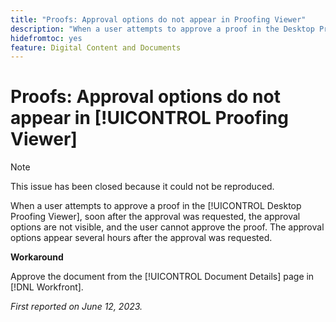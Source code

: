 ```yaml
---
title: "Proofs: Approval options do not appear in Proofing Viewer"
description: "When a user attempts to approve a proof in the Desktop Proofing Viewer, soon after the approval was requested, the approval options are not visible, and the user cannot approve the proof. The approval options appear several hours after the approval was requested."
hidefromtoc: yes
feature: Digital Content and Documents
---
```


# Proofs: Approval options do not appear in [!UICONTROL Proofing Viewer]

>[!NOTE]
>
>This issue has been closed because it could not be reproduced.

When a user attempts to approve a proof in the [!UICONTROL Desktop Proofing Viewer], soon after the approval was requested, the approval options are not visible, and the user cannot approve the proof. The approval options appear several hours after the approval was requested.

**Workaround**

Approve the document from the [!UICONTROL Document Details] page in [!DNL Workfront].

_First reported on June 12, 2023._

